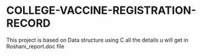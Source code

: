 # COLLEGE-VACCINE-REGISTRATION-RECORD
This project is based on Data structure using C
all the details u will get in Roshani_report.doc file
